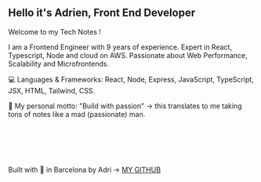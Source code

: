 
## Hello it's Adrien, Front End Developer

Welcome to my Tech Notes !

I am a Frontend Engineer with 9 years of experience. Expert in React, Typescript, Node and cloud on AWS. Passionate about Web Performance, Scalability and Microfrontends.

💻 Languages & Frameworks: React, Node, Express, JavaScript, TypeScript, JSX, HTML, Tailwind, CSS.

🚀 My personal motto: "Build with passion" → this translates to me taking tons of notes like a mad (passionate) man.

<br/><br/><br/><br/>

Built with 💜  in Barcelona by Adri → [MY GITHUB](https://github.com/0xadri)
